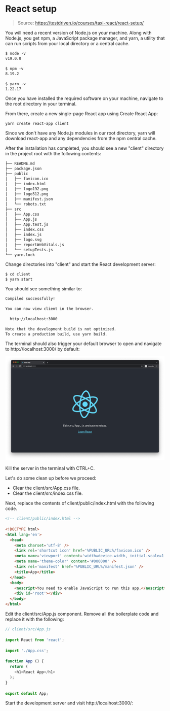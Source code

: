 # React setup

> Source: https://testdriven.io/courses/taxi-react/react-setup/

You will need a recent version of Node.js on your machine. Along with Node.js, you get npm, a JavaScript package manager, and yarn, a utility that can run scripts from your local directory or a central cache.

```
$ node -v
v19.0.0

$ npm -v
8.19.2

$ yarn -v
1.22.17
```

Once you have installed the required software on your machine, navigate to the root directory in your terminal.

From there, create a new single-page React app using Create React App:

```
yarn create react-app client
```

Since we don't have any Node.js modules in our root directory, yarn will download react-app and any dependencies from the npm central cache.

After the installation has completed, you should see a new "client" directory in the project root with the following contents:

```
├── README.md
├── package.json
├── public
│   ├── favicon.ico
│   ├── index.html
│   ├── logo192.png
│   ├── logo512.png
│   ├── manifest.json
│   └── robots.txt
├── src
│   ├── App.css
│   ├── App.js
│   ├── App.test.js
│   ├── index.css
│   ├── index.js
│   ├── logo.svg
│   ├── reportWebVitals.js
│   └── setupTests.js
└── yarn.lock
```

Change directories into "client" and start the React development server:

```
$ cd client
$ yarn start
```

You should see something similar to:

```
Compiled successfully!

You can now view client in the browser.

  http://localhost:3000

Note that the development build is not optimized.
To create a production build, use yarn build.
```

The terminal should also trigger your default browser to open and navigate to http://localhost:3000/ by default:

![001_react_default_app.png](_images/001_react_default_app.png)

Kill the server in the terminal with CTRL+C.

Let's do some clean up before we proceed:

* Clear the client/src/App.css file.
* Clear the client/src/index.css file.

Next, replace the contents of client/public/index.html with the following code.

```html
<!-- client/public/index.html -->

<!DOCTYPE html>
<html lang='en'>
  <head>
    <meta charset='utf-8' />
    <link rel='shortcut icon' href='%PUBLIC_URL%/favicon.ico' />
    <meta name='viewport' content='width=device-width, initial-scale=1' />
    <meta name='theme-color' content='#000000' />
    <link rel='manifest' href='%PUBLIC_URL%/manifest.json' />
    <title>App</title>
  </head>
  <body>
    <noscript>You need to enable JavaScript to run this app.</noscript>
    <div id='root'></div>
  </body>
</html>
```

Edit the client/src/App.js component. Remove all the boilerplate code and replace it with the following:

```javascript
// client/src/App.js

import React from 'react';

import './App.css';

function App () {
  return (
    <h1>React App</h1>
  );
}

export default App;
```

Start the development server and visit http://localhost:3000/:
